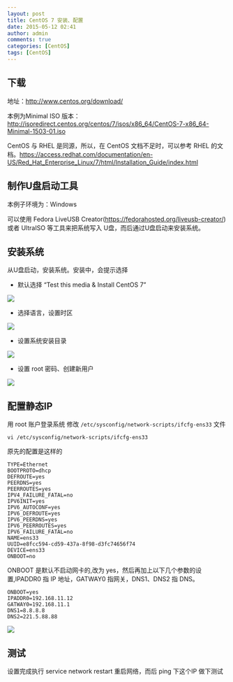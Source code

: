 ```yaml
---
layout: post
title: CentOS 7 安装、配置
date: 2015-05-12 02:41
author: admin
comments: true
categories: [CentOS]
tags: [CentOS]
---
```


## 下载

地址：<http://www.centos.org/download/>

本例为Minimal ISO 版本：<http://isoredirect.centos.org/centos/7/isos/x86_64/CentOS-7-x86_64-Minimal-1503-01.iso>

CentOS 与 RHEL 是同源，所以，在 CentOS 文档不足时，可以参考 RHEL 的文档。<https://access.redhat.com/documentation/en-US/Red_Hat_Enterprise_Linux/7/html/Installation_Guide/index.html>

<!-- more -->

## 制作U盘启动工具

本例子环境为：Windows

可以使用 Fedora LiveUSB Creator(<https://fedorahosted.org/liveusb-creator/>) 或者 UltraISO 等工具来把系统写入 U盘，而后通过U盘启动来安装系统。

## 安装系统

从U盘启动，安装系统。安装中，会提示选择

* 默认选择 “Test this media & Install CentOS 7”

![](http://99btgc01.info/uploads/2015/05/001%288%29.jpg)


* 选择语言，设置时区

![](http://99btgc01.info/uploads/2015/05/002%284%29.jpg)

* 设置系统安装目录

![](http://99btgc01.info/uploads/2015/05/003%286%29.jpg)

* 设置 root 密码、创建新用户

![](http://99btgc01.info/uploads/2015/05/004%283%29.jpg)


## 配置静态IP

用 root 账户登录系统 修改 `/etc/sysconfig/network-scripts/ifcfg-ens33` 文件

    vi /etc/sysconfig/network-scripts/ifcfg-ens33
  
原先的配置是这样的

    TYPE=Ethernet
    BOOTPROTO=dhcp
    DEFROUTE=yes
    PEERDNS=yes
    PEERROUTES=yes
    IPV4_FAILURE_FATAL=no
    IPV6INIT=yes
    IPV6_AUTOCONF=yes
    IPV6_DEFROUTE=yes
    IPV6_PEERDNS=yes
    IPV6_PEERROUTES=yes
    IPV6_FAILURE_FATAL=no
    NAME=ens33
    UUID=e8fcc594-cd59-437a-8f98-d3fc74656f74
    DEVICE=ens33
    ONBOOT=no

ONBOOT 是默认不启动网卡的,改为 yes，然后再加上以下几个参数的设置,IPADDR0 指 IP 地址，GATWAY0 指网关，DNS1、DNS2 指 DNS。
  
    ONBOOT=yes
    IPADDR0=192.168.11.12
    GATWAY0=192.168.11.1
    DNS1=8.8.8.8
    DNS2=221.5.88.88 

![](http://99btgc01.info/uploads/2015/05/001%286%29.jpg)

## 测试

设置完成执行 service network restart 重启网络，而后 ping 下这个IP 做下测试